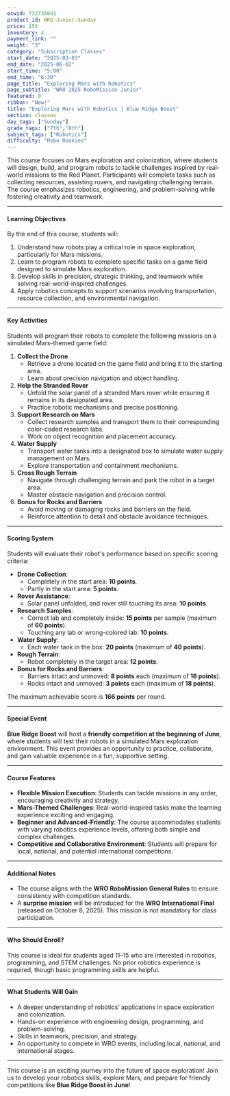```yaml
---
ecwid: 732736841
product_id: WRO-Junior-Sunday
price: 155
inventory: 4
payment_link: ""
weight: "3"
category: "Subscription Classes"
start_date: "2025-03-03"
end_date: "2025-06-02"
start_time: "5:00"
end_time: "6:30"
page_title: "Exploring Mars with Robotics"
page_subtitle: "WRO 2025 RoboMission Junior"
featured: 0
ribbon: "New!"
title: "Exploring Mars with Robotics | Blue Ridge Boost"
section: classes
day_tags: ["Sunday"]
grade_tags: ["7th","8th"]
subject_tags: ["Robotics"]
difficulty: "Robo Rookies"
---
```

<p><strong></strong></p><p>This course focuses on Mars exploration and colonization, where students will design, build, and program robots to tackle challenges inspired by real-world missions to the Red Planet. Participants will complete tasks such as collecting resources, assisting rovers, and navigating challenging terrain. The course emphasizes robotics, engineering, and problem-solving while fostering creativity and teamwork.</p><hr><h4><strong>Learning Objectives</strong></h4><p>By the end of this course, students will:</p><ol> <li>Understand how robots play a critical role in space exploration, particularly for Mars missions.</li> <li>Learn to program robots to complete specific tasks on a game field designed to simulate Mars exploration.</li> <li>Develop skills in precision, strategic thinking, and teamwork while solving real-world-inspired challenges.</li> <li>Apply robotics concepts to support scenarios involving transportation, resource collection, and environmental navigation.</li> </ol><hr><h4><strong>Key Activities</strong></h4><p>Students will program their robots to complete the following missions on a simulated Mars-themed game field:</p><ol> <li><strong>Collect the Drone</strong> <ul> <li>Retrieve a drone located on the game field and bring it to the starting area.</li> <li>Learn about precision navigation and object handling.</li> </ul> </li> <li><strong>Help the Stranded Rover</strong> <ul> <li>Unfold the solar panel of a stranded Mars rover while ensuring it remains in its designated area.</li> <li>Practice robotic mechanisms and precise positioning.</li> </ul> </li> <li><strong>Support Research on Mars</strong> <ul> <li>Collect research samples and transport them to their corresponding color-coded research labs.</li> <li>Work on object recognition and placement accuracy.</li> </ul> </li> <li><strong>Water Supply</strong> <ul> <li>Transport water tanks into a designated box to simulate water supply management on Mars.</li> <li>Explore transportation and containment mechanisms.</li> </ul> </li> <li><strong>Cross Rough Terrain</strong> <ul> <li>Navigate through challenging terrain and park the robot in a target area.</li> <li>Master obstacle navigation and precision control.</li> </ul> </li> <li><strong>Bonus for Rocks and Barriers</strong> <ul> <li>Avoid moving or damaging rocks and barriers on the field.</li> <li>Reinforce attention to detail and obstacle avoidance techniques.</li> </ul> </li> </ol><hr><h4><strong>Scoring System</strong></h4><p>Students will evaluate their robot's performance based on specific scoring criteria:</p><ul> <li><strong>Drone Collection</strong>: <ul> <li>Completely in the start area: <strong>10 points</strong>.</li> <li>Partly in the start area: <strong>5 points</strong>.</li> </ul> </li> <li><strong>Rover Assistance</strong>: <ul> <li>Solar panel unfolded, and rover still touching its area: <strong>10 points</strong>.</li> </ul> </li> <li><strong>Research Samples</strong>: <ul> <li>Correct lab and completely inside: <strong>15 points</strong> per sample (maximum of <strong>60 points</strong>).</li> <li>Touching any lab or wrong-colored lab: <strong>10 points</strong>.</li> </ul> </li> <li><strong>Water Supply</strong>: <ul> <li>Each water tank in the box: <strong>20 points</strong> (maximum of <strong>40 points</strong>).</li> </ul> </li> <li><strong>Rough Terrain</strong>: <ul> <li>Robot completely in the target area: <strong>12 points</strong>.</li> </ul> </li> <li><strong>Bonus for Rocks and Barriers</strong>: <ul> <li>Barriers intact and unmoved: <strong>8 points</strong> each (maximum of <strong>16 points</strong>).</li> <li>Rocks intact and unmoved: <strong>3 points</strong> each (maximum of <strong>18 points</strong>).</li> </ul> </li> </ul><p>The maximum achievable score is <strong>166 points</strong> per round.</p><hr><h4><strong>Special Event</strong></h4><p><strong>Blue Ridge Boost</strong> will host a <strong>friendly competition at the beginning of June</strong>, where students will test their robots in a simulated Mars exploration environment. This event provides an opportunity to practice, collaborate, and gain valuable experience in a fun, supportive setting.</p><hr><h4><strong>Course Features</strong></h4><ul> <li><strong>Flexible Mission Execution</strong>: Students can tackle missions in any order, encouraging creativity and strategy.</li> <li><strong>Mars-Themed Challenges</strong>: Real-world-inspired tasks make the learning experience exciting and engaging.</li> <li><strong>Beginner and Advanced-Friendly</strong>: The course accommodates students with varying robotics experience levels, offering both simple and complex challenges.</li> <li><strong>Competitive and Collaborative Environment</strong>: Students will prepare for local, national, and potential international competitions.</li> </ul><hr><h4><strong>Additional Notes</strong></h4><ul> <li>The course aligns with the <strong>WRO RoboMission General Rules</strong> to ensure consistency with competition standards.</li> <li>A <strong>surprise mission</strong> will be introduced for the <strong>WRO International Final</strong> (released on October 8, 2025). This mission is not mandatory for class participation.</li> </ul><hr><h4><strong>Who Should Enroll?</strong></h4><p>This course is ideal for students aged 11–15 who are interested in robotics, programming, and STEM challenges. No prior robotics experience is required, though basic programming skills are helpful.</p><hr><h4><strong>What Students Will Gain</strong></h4><ul> <li>A deeper understanding of robotics’ applications in space exploration and colonization.</li> <li>Hands-on experience with engineering design, programming, and problem-solving.</li> <li>Skills in teamwork, precision, and strategy.</li> <li>An opportunity to compete in WRO events, including local, national, and international stages.</li> </ul><hr><p>This course is an exciting journey into the future of space exploration! Join us to develop your robotics skills, explore Mars, and prepare for friendly competitions like <strong>Blue Ridge Boost in June</strong>!</p>
